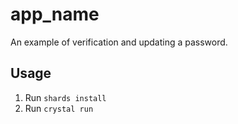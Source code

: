 # app_name

An example of verification and updating a password.

## Usage

1. Run `shards install`
2. Run `crystal run`
